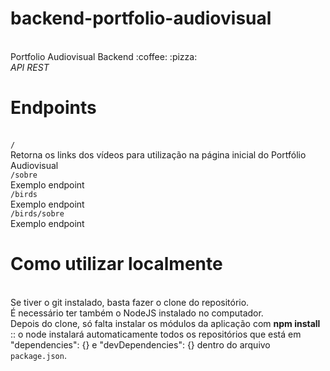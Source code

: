 # backend-portfolio-audiovisual
<br>
Portfolio Audiovisual Backend :coffee: :pizza:
<br>
<i>API REST</i>
<br>
<h1>Endpoints</h1>
<br>
<code>/</code><br>
Retorna os links dos vídeos para utilização na página inicial do Portfólio Audiovisual<br>
<code>/sobre</code><br>
Exemplo endpoint<br>
<code>/birds</code><br>
Exemplo endpoint<br>
<code>/birds/sobre</code><br>
Exemplo endpoint
<br>
<h1>Como utilizar localmente</h1>
<br>
Se tiver o git instalado, basta fazer o clone do repositório.<br>
É necessário ter também o NodeJS instalado no computador.<br>
Depois do clone, só falta instalar os módulos da aplicação com <strong>npm install</strong> :: o node instalará automaticamente todos os repositórios que está em "dependencies": {} e "devDependencies": {} dentro do arquivo <code>package.json</code>.
